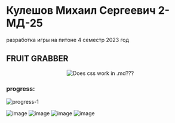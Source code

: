 # Кулешов Михаил Сергеевич 2-МД-25
разработка игры на питоне 4 семестр 2023 год

## FRUIT GRABBER
<p align="center"><img src="https://user-images.githubusercontent.com/90414648/218249332-ffdbf93a-f42b-4abb-bb55-9149c7c4a4d1.jpg?raw=true" alt="Does css work in .md???"/></p>



 
 ### progress:
 <img src="https://user-images.githubusercontent.com/90414648/221510171-35d7e3b6-6f2c-4515-b2c8-1aa18e506474.png" alt="progress-1"/>
 
 
![image](https://user-images.githubusercontent.com/90414648/222957650-1d53b471-313c-409a-9b6e-395c1e1ba347.png)
![image](https://user-images.githubusercontent.com/90414648/222957661-edefaee5-e4a1-413e-992e-cb15292f125e.png)
![image](https://user-images.githubusercontent.com/90414648/222957673-fe634512-c9b8-44ec-87e6-63375e4566cb.png)
![image](https://user-images.githubusercontent.com/90414648/222957879-2cca5d1d-c204-4470-b322-b70627f4d3aa.png)
